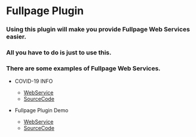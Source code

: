 # Fullpage Plugin
### Using this plugin will make you provide Fullpage Web Services easier.<br>
### All you have to do is just to use this.<br>
### There are some examples of Fullpage Web Services.<br>



* COVID-19 INFO
  - [WebService](http://jrw9215.dothome.co.kr/covid19/html/covid19.html)
  - [SourceCode](https://github.com/Blanc-et-noir/COVID-19-INFO/tree/main/covid19)

* Fullpage Plugin Demo
  - [WebService]()
  - [SourceCode]()
